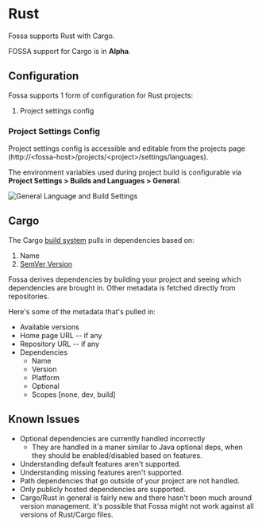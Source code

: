 # Rust

Fossa supports Rust with Cargo.

FOSSA support for Cargo is in **Alpha**.

## Configuration

Fossa supports 1 form of configuration for Rust projects:

1. Project settings config

### Project Settings Config

Project settings config is accessible and editable from the projects page (http://&lt;fossa-host&gt;/projects/&lt;project&gt;/settings/languages).

The environment variables used during project build is configurable via **Project Settings > Builds and Languages > General**.

![General Language and Build Settings](/img/language-settings-general.png)

## Cargo

The Cargo [build system](https://crates.io/) pulls in dependencies based on:

1. Name
2. [SemVer Version](http://semver.org/)

Fossa derives dependencies by building your project and seeing which dependencies are brought in. Other metadata is fetched directly from repositories.

Here's some of the metadata that's pulled in:

- Available versions
- Home page URL -- if any
- Repository URL -- if any
- Dependencies
  - Name
  - Version
  - Platform
  - Optional
  - Scopes [none, dev, build]

## Known Issues

- Optional dependencies are currently handled incorrectly
  - They are handled in a maner similar to Java optional deps, when they should be enabled/disabled based on features.
- Understanding default features aren't supported.
- Understanding missing features aren't supported.
- Path dependencies that go outside of your project are not handled.
- Only publicly hosted dependencies are supported.
- Cargo/Rust in general is fairly new and there hasn't been much around version management. it's possible that Fossa might not work against all versions of Rust/Cargo files.